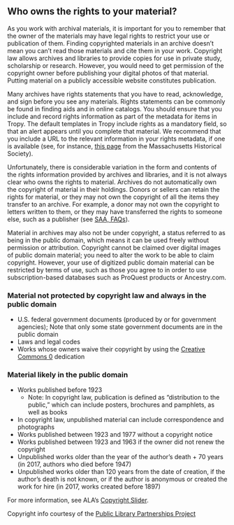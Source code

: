 ## Who owns the rights to your material?

As you work with archival materials, it is important for you to remember that the owner of the materials may have legal rights to restrict your use or publication of them. Finding copyrighted materials in an archive doesn’t mean you can’t read those materials and cite them in your work. Copyright law allows archives and libraries to provide copies for use in private study, scholarship or research. However, you would need to get permission of the copyright owner before publishing your digital photos of that material. Putting material on a publicly accessible website constitutes publication.

Many archives have rights statements that you have to read, acknowledge, and sign before you see any materials. Rights statements can be commonly be found in finding aids and in online catalogs. You should ensure that you include and record rights information as part of the metadata for items in Tropy. The default templates in Tropy include rights as a mandatory field, so that an alert appears until you complete that material. We recommend that you include a URL to the relevant information in your rights metadata, if one is available \(see, for instance, [this page](https://www.masshist.org/library/permissions/citations) from the Massachusetts Historical Society\).

Unfortunately, there is considerable variation in the form and contents of the rights information provided by archives and libraries, and it is not always clear who owns the rights to material. Archives do not automatically own the copyright of material in their holdings. Donors or sellers can retain the rights for material, or they may not own the copyright of all the items they transfer to an archive. For example, a donor may not own the copyright to letters written to them, or they may have transferred the rights to someone else, such as a publisher \(see [SAA, FAQs](https://www2.archivists.org/publications/brochures/copyright-and-unpublished-material)\).

Material in archives may also not be under copyright, a status referred to as being in the public domain, which means it can be used freely without permission or attribution. Copyright cannot be claimed over digital images of public domain material; you need to alter the work to be able to claim copyright. However, your use of digitized public domain material can be restricted by terms of use, such as those you agree to in order to use subscription-based databases such as ProQuest products or Ancestry.com.

### Material not protected by copyright law and always in the public domain

* U.S. federal government documents \(produced by or for government agencies\); Note that only some state government documents are in the public domain
* Laws and legal codes
* Works whose owners waive their copyright by using the [Creative Commons 0](https://creativecommons.org/share-your-work/public-domain/cc0/) dedication

### Material likely in the public domain

* Works published before 1923
  * Note: In copyright law, publication is defined as “distribution to the public,” which can include posters, brochures and pamphlets, as well as books
* In copyright law, unpublished material can include correspondence and photographs
* Works published between 1923 and 1977 without a copyright notice
* Works published between 1923 and 1963 if the owner did not renew the copyright
* Unpublished works older than the year of the author’s death + 70 years \(in 2017, authors who died before 1947\)
* Unpublished works older than 120 years from the date of creation, if the author’s death is not known, or if the author is anonymous or created the work for hire \(in 2017, works created before 1897\) 

For more information, see ALA’s [Copyright Slider](http://librarycopyright.net/resources/digitalslider/index.html).

Copyright info courtesy of the [Public Library Partnerships Project](http://dp.la/info/about/projects/public-library-partnerships/)

